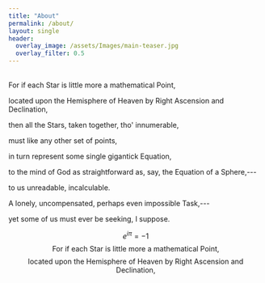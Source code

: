 ```yaml
---  
title: "About"
permalink: /about/
layout: single
header:
  overlay_image: /assets/Images/main-teaser.jpg
  overlay_filter: 0.5
---  
```

  <br>
   For if each Star is little more a mathematical Point,

located upon the Hemisphere of Heaven by Right Ascension and Declination,

then all the Stars, taken together, tho' innumerable,

must like any other set of points,

in turn represent some single gigantick Equation,

to the mind of God as straightforward as, say, the Equation of a Sphere,---

to us unreadable, incalculable.

A lonely, uncompensated, perhaps even impossible Task,---

yet some of us must ever be seeking, I suppose.

$$ e^{i\pi} = -1$$
$$ \text{For if each Star is little more a mathematical Point,}            $$
$$ \text{located upon the Hemisphere of Heaven by Right Ascension and Declination,}$$
  <br>

